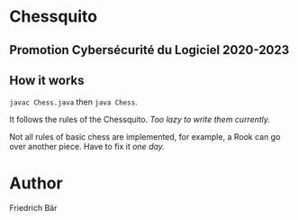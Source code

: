 # Chessquito

## Promotion Cybersécurité du Logiciel 2020-2023

## How it works

`javac Chess.java` then `java Chess`.

It follows the rules of the Chessquito. *Too lazy to write them currently.*

Not all rules of basic chess are implemented, for example, a Rook can go over another piece. Have to fix it *one day.*

# Author

Friedrich Bär